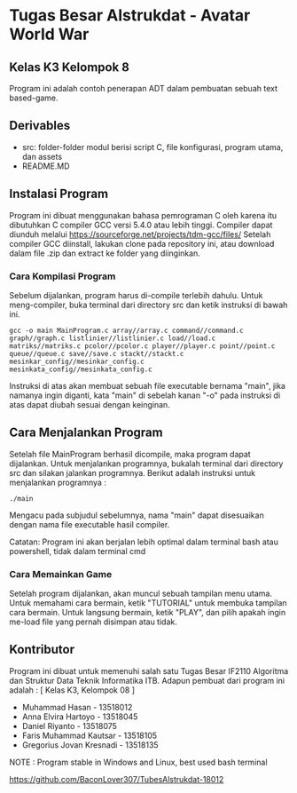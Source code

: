 # Tugas Besar Alstrukdat - Avatar World War
## Kelas K3 Kelompok 8

Program ini adalah contoh penerapan ADT dalam pembuatan sebuah text based-game.

## Derivables
* src: folder-folder modul berisi script C, file konfigurasi, program utama, dan assets
* README.MD

## Instalasi Program

Program ini dibuat menggunakan bahasa pemrograman C oleh karena itu dibutuhkan C compiler GCC versi 5.4.0 atau lebih tinggi. Compiler dapat diunduh melalui https://sourceforge.net/projects/tdm-gcc/files/
Setelah compiler GCC diinstall, lakukan clone pada repository ini, atau download dalam file .zip dan extract ke folder yang diinginkan.

### Cara Kompilasi Program

Sebelum dijalankan, program harus di-compile terlebih dahulu. Untuk meng-compiler, buka terminal dari directory src dan ketik instruksi di bawah ini.

```
gcc -o main MainProgram.c array//array.c command//command.c graph//graph.c listlinier//listlinier.c load//load.c matriks//matriks.c pcolor//pcolor.c player//player.c point//point.c queue//queue.c save//save.c stackt//stackt.c mesinkar_config//mesinkar_config.c mesinkata_config//mesinkata_config.c
```
Instruksi di atas akan membuat sebuah file executable bernama "main", jika namanya ingin diganti, kata "main" di sebelah kanan "-o" pada instruksi di atas dapat diubah sesuai dengan keinginan. 

## Cara Menjalankan Program

Setelah file MainProgram berhasil dicompile, maka program dapat dijalankan. Untuk menjalankan programnya, bukalah terminal dari directory src dan silakan jalankan programnya. Berikut adalah instruksi untuk menjalankan programnya :

```
./main
```
Mengacu pada subjudul sebelumnya, nama "main" dapat disesuaikan dengan nama file executable hasil compiler.

Catatan: Program ini akan berjalan lebih optimal dalam terminal bash atau powershell, tidak dalam terminal cmd

### Cara Memainkan Game

Setelah program dijalankan, akan muncul sebuah tampilan menu utama. Untuk memahami cara bermain, ketik "TUTORIAL" untuk membuka tampilan cara bermain. Untuk langsung bermain, ketik "PLAY", dan pilih apakah ingin me-load file yang pernah disimpan atau tidak.

## Kontributor
Program ini dibuat untuk memenuhi salah satu Tugas Besar IF2110 Algoritma dan Struktur Data Teknik Informatika ITB. Adapun pembuat dari program ini adalah :
[ Kelas K3, Kelompok 08 ]
* Muhammad Hasan           - 13518012
* Anna Elvira Hartoyo      - 13518045
* Daniel Riyanto           - 13518075
* Faris Muhammad Kautsar   - 13518105
* Gregorius Jovan Kresnadi - 13518135

NOTE : Program stable in Windows and Linux, best used bash terminal

https://github.com/BaconLover307/TubesAlstrukdat-18012